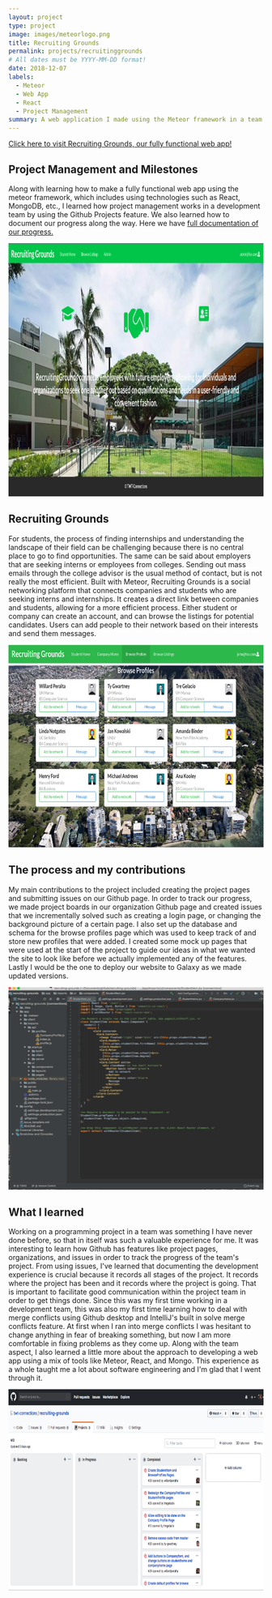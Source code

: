 ```yaml
---
layout: project
type: project
image: images/meteorlogo.png
title: Recruiting Grounds
permalink: projects/recruitinggrounds
# All dates must be YYYY-MM-DD format!
date: 2018-12-07
labels:
  - Meteor
  - Web App
  - React
  - Project Management
summary: A web application I made using the Meteor framework in a team of 3 for my software engineering class at UH Manoa in Fall 2018. We also learned about project management using Github projects. The purpose of the app is to allow students and companies to easily network with each other.
---
```


<a href="http://recruitinggrounds.meteorapp.com/#/">Click here to visit Recruiting Grounds, our fully functional web app!</a>

## Project Management and Milestones
Along with learning how to make a fully functional web app using the meteor framework, which includes using technologies such as React, MongoDB, etc., I learned how project management works in a development team by using the Github Projects feature. We also learned how to document our progress along the way. Here we have <a href="https://github.com/twt-connections">full documentation of our progress.</a>


<img src="../images/LandingPage2.jpeg" height="500px" width="700px">


## Recruiting Grounds
For students, the process of finding internships and understanding the landscape of their field can be challenging because there is no central place to go to find opportunities. The same can be said about employers that are seeking interns or employees from colleges. Sending out mass emails through the college advisor is the usual method of contact, but is not really the most efficient. Built with Meteor, Recruiting Grounds is a social networking platform that connects companies and students who are seeking interns and internships. It creates a direct link between companies and students, allowing for a more efficient process. Either student or company can create an account, and can browse the listings for potential candidates. Users can add people to their network based on their interests and send them messages.

<img src="../images/BrowseProfiles.jpeg" height="400px" width="700px">

## The process and my contributions
My main contributions to the project included creating the project pages and submitting issues on our Github page. In order to track our progress, we made project boards in our organization Github page and created issues that we incrementally solved such as creating a login page, or changing the background picture of a certain page. I also set up the database and schema for the browse profiles page which was used to keep track of and store new profiles that were added. I created some mock up pages that were used at the start of the project to guide our ideas in what we wanted the site to look like before we actually implemented any of the features. Lastly I would be the one to deploy our website to Galaxy as we made updated versions. 

<img src="../images/intellij.png" height="400px" width="700px">

## What I learned
Working on a programming project in a team was something I have never done before, so that in itself was such a valuable experience for me. It was interesting to learn how Github has features like project pages, organizations, and issues in order to track the progress of the team's project. From using issues, I've learned that documenting the development experience is crucial because it records all stages of the project. It records where the project has been and it records where the project is going. That is important to facilitate good communication within the project team in order to get things done. Since this was my first time working in a development team, this was also my first time learning how to deal with merge conflicts using Github desktop and IntelliJ's built in solve merge conflicts feature. At first when I ran into merge conflicts I was hesitant to change anything in fear of breaking something, but now I am more comfortable in fixing problems as they come up. Along with the team aspect, I also learned a little more about the approach to developing a web app using a mix of tools like Meteor, React, and Mongo. This experience as a whole taught me a lot about software engineering and I'm glad that I went through it. 

<img src="../images/githubprojectboard.png" height="400px" width="700px">


